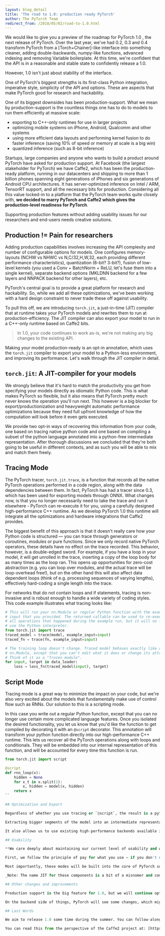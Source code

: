 ```yaml
---
layout: blog_detail
title: 'The road to 1.0: production ready PyTorch'
author: The PyTorch Team
redirect_from: /2018/05/02/road-to-1.0.html
---
```


We would like to give you a preview of the roadmap for PyTorch 1.0 , the next release of PyTorch. Over the last year, we've had 0.2, 0.3 and 0.4 transform PyTorch from a [Torch+Chainer]-like interface into something cleaner, adding double-backwards, numpy-like functions, advanced indexing and removing Variable boilerplate. At this time, we're confident that the API is in a reasonable and stable state to confidently release a 1.0.

However, 1.0 isn't just about stability of the interface.

One of PyTorch's biggest strengths is its first-class Python integration, imperative style, simplicity of the API and options. These are aspects that make PyTorch good for research and hackability.

One of its biggest downsides has been production-support. What we mean by production-support is the countless things one has to do to models to run them efficiently at massive scale:

- exporting to C++-only runtimes for use in larger projects
- optimizing mobile systems on iPhone, Android, Qualcomm and other systems
- using more efficient data layouts and performing kernel fusion to do faster inference (saving 10% of speed or memory at scale is a big win)
- quantized inference (such as 8-bit inference)

Startups, large companies and anyone who wants to build a product around PyTorch have asked for production support. At Facebook (the largest stakeholder for PyTorch) we have Caffe2, which has been the production-ready platform, running in our datacenters and shipping to more than 1 billion phones spanning eight generations of iPhones and six generations of Android CPU architectures. It has server-optimized inference on Intel / ARM, TensorRT support, and all the necessary bits for production. Considering all this value locked-in to a platform that the PyTorch team works quite closely with, **we decided to marry PyTorch and Caffe2 which gives the production-level readiness for PyTorch**.

Supporting production features without adding usability issues for our researchers and end-users needs creative solutions.

## Production != Pain for researchers

Adding production capabilities involves increasing the API complexity and number of configurable options for models. One configures memory-layouts (NCHW vs NHWC vs N,C/32,H,W,32, each providing different performance characteristics), quantization (8-bit? 3-bit?), fusion of low-level kernels (you used a Conv + BatchNorm + ReLU, let's fuse them into a single kernel), separate backend options (MKLDNN backend for a few layers and NNPACK backend for other layers), etc.

PyTorch's central goal is to provide a great platform for research and hackability. So, while we add all these optimizations, we've been working with a hard design constraint to never trade these off against usability.

To pull this off, we are introducing `torch.jit`, a just-in-time (JIT) compiler that at runtime takes your PyTorch models and rewrites them to run at production-efficiency. The JIT compiler can also export your model to run in a C++-only runtime based on Caffe2 bits.

> In 1.0, your code continues to work as-is, we're not making any big changes to the existing API.

Making your model production-ready is an opt-in annotation, which uses the `torch.jit` compiler to export your model to a Python-less environment, and improving its performance. Let's walk through the JIT compiler in detail.

## `torch.jit`: A JIT-compiler for your models

We strongly believe that it's hard to match the productivity you get from specifying your models directly as idiomatic Python code. This is what makes PyTorch so flexible, but it also means that PyTorch pretty much never knows the operation you'll run next. This however is a big blocker for export/productionization and heavyweight automatic performance optimizations because they need full upfront knowledge of how the computation will look before it even gets executed.

We provide two opt-in ways of recovering this information from your code, one based on tracing native python code and one based on compiling a subset of the python language annotated into a python-free intermediate representation. After thorough discussions we concluded that they're both going to be useful in different contexts, and as such you will be able to mix and match them freely.

## Tracing Mode

The PyTorch tracer, `torch.jit.trace`, is a function that records all the native PyTorch operations performed in a code region, along with the data dependencies between them. In fact, PyTorch has had a tracer since 0.3, which has been used for exporting models through ONNX. What changes now, is that you no longer necessarily need to take the trace and run it elsewhere - PyTorch can re-execute it for you, using a carefully designed high-performance C++ runtime. As we develop PyTorch 1.0 this runtime will integrate all the optimizations and hardware integrations that Caffe2 provides.

The biggest benefit of this approach is that it doesn't really care how your Python code is structured — you can trace through generators or coroutines, modules or pure functions. Since we only record native PyTorch operators, these details have no effect on the trace recorded. This behavior, however, is a double-edged sword. For example, if you have a loop in your model, it will get unrolled in the trace, inserting a copy of the loop body for as many times as the loop ran. This opens up opportunities for zero-cost abstraction (e.g. you can loop over modules, and the actual trace will be loop-overhead free!), but on the other hand this will also affect data dependent loops (think of e.g. processing sequences of varying lengths), effectively hard-coding a single length into the trace.

For networks that do not contain loops and if statements, tracing is non-invasive and is robust enough to handle a wide variety of coding styles. This code example illustrates what tracing looks like:

```python
# This will run your nn.Module or regular Python function with the example
# input that you provided. The returned callable can be used to re-execute
# all operations that happened during the example run, but it will no longer
# use the Python interpreter.
from torch.jit import trace
traced_model = trace(model, example_input=input)
traced_fn = trace(fn, example_input=input)

# The training loop doesn't change. Traced model behaves exactly like an
# nn.Module, except that you can't edit what it does or change its attributes.
# Think of it as a "frozen module".
for input, target in data_loader:
    loss = loss_fn(traced_model(input), target)
```

## Script Mode

Tracing mode is a great way to minimize the impact on your code, but we're also very excited about the models that fundamentally make use of control flow such as RNNs. Our solution to this is a scripting mode.

In this case you write out a regular Python function, except that you can no longer use certain more complicated language features. Once you isolated the desired functionality, you let us know that you'd like the function to get compiled by decorating it with an `@script` decorator. This annotation will transform your python function directly into our high-performance C++ runtime. This lets us recover all the PyTorch operations along with loops and conditionals. They will be embedded into our internal representation of this function, and will be accounted for every time this function is run.

```python
from torch.jit import script

@script
def rnn_loop(x):
    hidden = None
    for x_t in x.split(1):
        x, hidden = model(x, hidden)
    return x
``

## Optimization and Export

Regardless of whether you use tracing or `@script`, the result is a python-free representation of your model, which can be used to optimize the model or to export the model from python for use in production environments.

Extracting bigger segments of the model into an intermediate representation makes it possible to do sophisticated whole-program optimizations and to offload computation to specialized AI accelerators which operate on graphs of computation. We have already been developing the beginnings of these optimizations, including passes that fuse GPU operations together to improve the performance of smaller RNN models.

It also allows us to use existing high-performance backends available in Caffe2 today to run the model efficiently. Additionally, @script functions (and modules!) can be fully exported to ONNX in a way that retains their dynamic nature, such that you can easily run them in a Python-free environment using the model executors from Caffe2 or by transferring the model to any other framework supporting ONNX.

## Usability

**We care deeply about maintaining our current level of usability and we know that execution of the code not directly in Python leads to harder debugging, but this is something that we think about a lot, and we're making sure that you're not getting locked in to a completely different programming language.**

First, we follow the principle of pay for what you use — if you don't need to optimize or export your model, you do not have to use these new features and won't see any downsides. Furthermore, use of traced or @script modules/functions can be done incrementally. For instance, all of these behaviors are allowed: You can trace part of your model and use the trace in a larger non-traced model. You can use tracing for 90% of your model, and use @script for the one sub-module that actually has some control flow in it. You can write a function using @script and have it call a native python function. If something appears incorrect in an @script function, you can remove the annotation and the code will execute in native python where it is easy to debug using your favorite tools and methods. Think of tracing and @script like type annotations using MyPy or TypeScript — each additional annotation can be tested incrementally, and none are required until you want to optimize or productionize.

Most importantly, these modes will be built into the core of PyTorch so that mixing and matching them with your existing code can happen seamlessly.

_Note: The name JIT for these components is a bit of a misnomer and comes from historical reasons. The tracing/function execution in PyTorch started out as an optimizing JIT compiler that generated fused CUDA kernels but then grew to encompass optimization, @script, and export. When it is ready for release we will likely rename this functionality to the hybrid frontend, but we wanted to present it here as it is named in the code so that you can follow along as we develop it._

## Other changes and improvements

Production support is the big feature for 1.0, but we will continue optimizing and fixing other parts of PyTorch as course of the standard release process.

On the backend side of things, PyTorch will see some changes, which might affect user-written C and C++ extensions. We are replacing (or refactoring) the backend ATen library to incorporate features and optimizations from Caffe2.

## Last Words

We aim to release 1.0 some time during the summer. You can follow-along our progress on the [Pull Requests](https://github.com/pytorch/pytorch/pulls) page.

You can read this from the perspective of the Caffe2 project at: [https://caffe2.ai/blog/2018/05/02/Caffe2_PyTorch_1_0.html](https://caffe2.ai/blog/2018/05/02/Caffe2_PyTorch_1_0.html)
